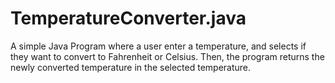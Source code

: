 # TemperatureConverter.java

A simple Java Program where a user enter a temperature, and selects if they want to convert to Fahrenheit or Celsius.
Then, the program returns the newly converted temperature in the selected temperature.
